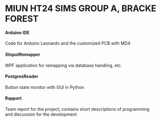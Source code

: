 # MIUN HT24 SIMS GROUP A, BRACKE FOREST

#### Arduino IDE
Code for Arduino Leonardo and the customized PCB with MD4
#### XInputRemapper
WPF application for remapping via database handling, etc.
#### PostgresReader
Button state monitor with GUI in Python
#### Rapport
Team report for the project; contains short descriptions of programming and discussion for the development
